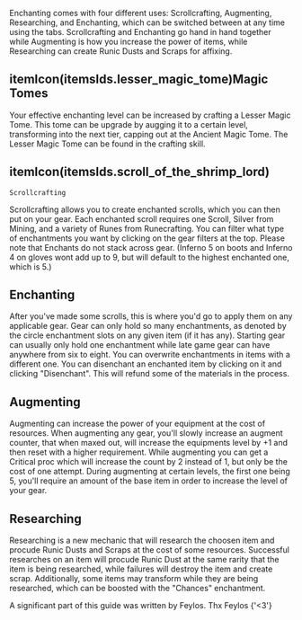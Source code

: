 Enchanting comes with four different uses: Scrollcrafting, Augmenting, Researching, and Enchanting, which can be
switched between at any time using the tabs. Scrollcrafting and Enchanting go hand in hand together while
Augmenting is how you increase the power of items, while Researching can create Runic Dusts and Scraps for affixing.

## itemIcon(itemsIds.lesser_magic_tome)Magic Tomes
Your effective enchanting level can be increased by crafting a Lesser Magic Tome. This tome can be 
upgrade by augging it to a certain level, transforming into the next tier, capping out at the Ancient Magic Tome. 
The Lesser Magic Tome can be found in the crafting skill.

## itemIcon(itemsIds.scroll_of_the_shrimp_lord)
	Scrollcrafting

Scrollcrafting allows you to create enchanted scrolls, which you can then put on your gear. Each enchanted
scroll requires one Scroll, Silver from Mining, and a variety of Runes from Runecrafting.
You can filter what type of enchantments you want by clicking on the gear filters at the top.
Please note that Enchants do not stack across gear. (Inferno 5 on boots and Inferno 4 on gloves wont add up to 9, but will default 
to the highest enchanted one, which is 5.) 

## Enchanting
After you've made some scrolls, this is where you'd go to apply them on any applicable gear. Gear can only
hold so many enchantments, as denoted by the circle enchantment slots on any given item (if it has any).
Starting gear can usually only hold one enchantment while late game gear can have anywhere from six to
eight. You can overwrite enchantments in items with a different one. You can disenchant an enchanted item by
clicking on it and clicking "Disenchant". This will refund some of the materials in the process.

## Augmenting
Augmenting can increase the power of your equipment at the cost of resources. When augmenting any gear, you'll
slowly increase an augment counter, that when maxed out, will increase the equipments level by +1 and then reset with a higher requirement.
While augmenting you can get a Critical proc which will increase the count by 2 instead of 1, but only be the cost of one attempt.
During augmenting at certain levels, the first one being 5, you'll require an amount of the base item in order to increase the level of your gear.

## Researching
Researching is a new mechanic that will research the choosen item and procude Runic Dusts and Scraps at the cost of some resources.
Successful researches on an item will procude Runic Dust at the same rarity that the item is being researched, while failures will destroy the item and create scrap.
Additionally, some items may transform while they are being researched, which can be boosted with the "Chances" enchantment.

<p color='gray' fontStyle='oblique'>
	A significant part of this guide was written by Feylos. Thx Feylos {'<3'}
</p>
